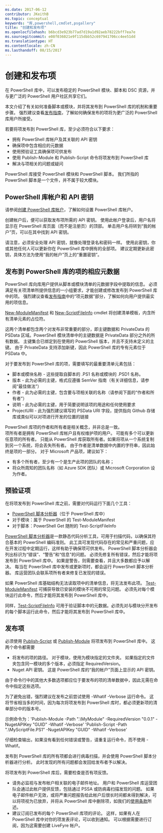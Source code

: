 ```yaml
---
ms.date: 2017-06-12
contributor: JKeithB
ms.topic: conceptual
keywords: "库,powershell,cmdlet,psgallery"
title: "创建和发布项"
ms.openlocfilehash: b6bcd3e923b77ad7d19a1d92aeb78222bff7ea7e
ms.sourcegitcommit: e08f036021e9f115dbb52c697941706cc4ee51dd
ms.translationtype: HT
ms.contentlocale: zh-CN
ms.lasthandoff: 08/15/2017
---
```

# <a name="creating-and-publishing-an-item"></a>创建和发布项 
在 PowerShell 库中，可以发布稳定的 PowerShell 模块、脚本和 DSC 资源，并与更广泛的 PowerShell 用户社区共享它们。    

本文介绍了有关如何准备脚本或模块，并将其发布到 PowerShell 库的机制和重要步骤。
强烈建议查看[发布指南](https://msdn.microsoft.com/en-us/powershell/gallery/psgallery/psgallery-PublishingGuidelines)，了解如何确保发布的项将为更广泛的 PowerShell 库用户所接受。 

若要将项发布到 PowerShell 库，至少必须符合以下要求：

* 拥有 PowerShell 库帐户及其关联的 API 密钥
* 确保项中包含相应的元数据
* 使用预验证工具确保项可供发布
* 使用 Publish-Module 和 Publish-Script 命令将项发布到 PowerShell 库
* 解决与项相关的问题或疑问
 
PowerShell 库接受 PowerShell 模块和 PowerShell 脚本。 我们所指的 PowerShell 脚本是一个文件，并不属于较大模块。 

## <a name="powershell-gallery-account-and-api-key"></a>PowerShell 库帐户和 API 密钥
请参阅[创建 PowerShell 库帐户](https://msdn.microsoft.com/en-us/powershell/gallery/psgallery/psgallery_creating_an_account)，了解如何设置 PowerShell 库帐户。 

创建帐户后，便可以获取发布项所需的 API 密钥。
使用此帐户登录后，用户名将显示在 PowerShell 库页面（而不是注册页）的顶部。 单击用户名将转到“我的帐户”页，可以在其中找到 API 密钥。 

请注意，必须安全处理 API 密钥，就像处理登录名和密码一样。 使用此密钥，你或其他任何人可以更新你在 PowerShell 库中拥有的全部项。 建议定期更新此密钥，具体方法为使用“我的帐户”页上的“重置密钥”。

## <a name="required-metadata-for-items-published-to-the-powershell-gallery"></a>发布到 PowerShell 库的项的相应元数据

PowerShell 库向库用户提供从脚本或模块清单的元数据字段中提取的信息。
必须满足有关项清单所提供信息的一小组要求，才能创建或修改发布到 PowerShell 库中的项。 强烈建议查看[发布指南](https://msdn.microsoft.com/en-us/powershell/gallery/psgallery/psgallery-PublishingGuidelines)中的“项元数据”部分，了解如何向用户提供最实用的项信息。 

[New-ModuleManifest](https://msdn.microsoft.com/en-us/powershell/gallery/psget/module/ModuleManifest-Reference) 和 [New-ScriptFileInfo](https://msdn.microsoft.com/en-us/powershell/gallery/psget/script/psget_new-scriptfileinfo) cmdlet 将创建清单模板，内含所有清单元素的占位符。 

这两个清单都包含两个对发布非常重要的部分，即主键数据和 PrivateData 的 PSData 区域。PowerShell 模块清单中的主键数据是 PrivateData 部分之外的所有数据。 主键集合已绑定到在使用的 PowerShell 版本，并且不支持未定义的主键。 由于 PrivateData 支持添加新键，因此 PowerShell 库的专有元素位于 PSData 中。


对于要发布到 PowerShell 库的项，需要填写的最重要清单元素包括：  

* 脚本或模块名称 - 这些提取自脚本的 .PS1 名称或模块的 .PSD1 名称。
* 版本 - 此为必需的主键，格式应遵循 SemVer 指南（有关详细信息，请参阅“最佳做法”）
* 作者 - 此为必需的主键，包含要与项相关联的名称（请参阅下面的“作者和所有者”）
* 说明 - 此为必需的主键，用于简要说明该项的用途和任何使用要求
* ProjectURI - 此为强烈建议填写的 PSData URI 字段，提供指向 Github 存储库或类似可以对项进行开发的位置的链接

PowerShell 库项的作者和所有者是相关概念，并非总是一致。  
项所有者是拥有 PowerShell 库帐户且有权维护项的用户。 可能有多个可以更新任意项的所有者。 只能从 PowerShell 库获取所有者。如果将项从一个系统复制到另一个系统，将会丢失所有者。 由于作者是清单数据中内置的字符串，因此始终是项的一部分。 对于 Microsoft 产品项，建议如下：

* 有多个所有者，至少有一个是生产此项的团队的名称； 
* 将众所周知的团队名称（如 Azure SDK 团队）或 Microsoft Corporation 设为作者。


## <a name="pre-validate-your-item"></a>预验证项

在将项发布到 PowerShell 库之前，需要对代码运行下面几个工具：

* [PowerShell 脚本分析器](https://www.powershellgallery.com/packages/PSScriptAnalyzer/)（位于 PowerShell 库中）
* 对于模块：属于 PowerShell 的 Test-ModuleManifest
* 对于脚本：PowerShell Get 随附的 Test-ScriptFileInfo

[PowerShell 脚本分析器](https://www.powershellgallery.com/packages/PSScriptAnalyzer/)是一款静态代码分析工具，可用于扫描代码，以确保其符合基本的 PowerShell 编码准则。 此工具可发现代码存在的常见和严重问题，应在开发过程中定期运行，这样有助于确保项可供发布。 PowerShell 脚本分析器会列出标识为“错误”、“警告”和“信息”的问题。 必须先修复所有错误，然后才能将项发布到 PowerShell 库中。 如果是警告，则需要查看，并且大多数都应予以解决。
每当在 PowerShell 库中发布或更新项时，都会运行 PowerShell 脚本分析器。 库运营团队会联系项所有者来修复已发现的错误。 

如果 PowerShell 库基础结构无法读取项中的清单信息，将无法发布此项。 
[Test-ModuleManifest](https://msdn.microsoft.com/en-us/powershell/reference/5.1/microsoft.powershell.core/test-modulemanifest) 可捕获导致已安装的模块不可用的常见问题。 必须先对每个模块运行此命令，然后才能将其发布到 PowerShell 库中。 

同样，[Test-ScriptFileInfo](https://msdn.microsoft.com/en-us/powershell/gallery/psget/script/psget_test-scriptfileinfo) 可用于验证脚本中的元数据。必须先对与模块分开发布的每个脚本运行此命令，然后才能将其发布到 PowerShell 库中。 


## <a name="publishing-items"></a>发布项

必须使用 [Publish-Script](https://msdn.microsoft.com/en-us/powershell/gallery/psget/script/psget_publish-script) 或 [Publish-Module](https://msdn.microsoft.com/en-us/powershell/gallery/psget/module/psget_publish-module) 将项发布到 PowerShell 库中。
这两个命令都需要 

* 将发布的项的路径。 对于模块，使用为模块指定的文件夹。 如果指定的文件夹包含同一模块的多个版本，必须指定 RequiredVersion。
* Nuget API 密钥。 这是 PowerShell 库的“我的帐户”页面上显示的 API 密钥。

由于命令行中的其他大多数选项都应位于要发布的项的清单数据中，因此无需在命令中指定这些选项。 

为了避免出错，强烈建议在发布之前尝试使用 -Whatif -Verbose 运行命令。 这将节省相当多的时间，因为每次将项发布到 PowerShell 库时，都必须更新项的清单部分中的版本号。 

示例命令为：'Publish-Module -Path ".\MyModule" -RequiredVersion "0.0.1" -NugetAPIKey "GUID" -Whatif -Verbose' 'Publish-Script -Path ".\MyScriptFile.PS1" -NugetAPIKey "GUID" -Whatif -Verbose'

仔细检查输出，如果没有看到任何错误或警告，请重复运行命令，而不使用 -Whatif。

发布到 PowerShell 库的所有项都会进行病毒扫描，并会使用 PowerShell 脚本分析器进行分析。 此时发现的所有问题都会发回给发布者予以解决。  

将项发布到 PowerShell 库后，需要检查是否有项反馈。

* 请务必监视与发布帐户相关联的电子邮件地址。
用户和 PowerShell 库运营团队会通过此帐户提供反馈，包括通过 PSSA 或防病毒扫描发现的问题。
如果电子邮件帐户无效，或将严重问题报告给此帐户后很长时间都未得到解决，可以将项视为已放弃，并将从 PowerShell 库中删除项，如我们的[使用条款](https://www.powershellgallery.com/policies/Terms)所述。  
* 建议订阅已发布的每个 PowerShell 库项的评论。 这样，如果有人在 PowerShell 库中对你的项发表评论，可以收到通知。 可以根据需要进行订阅，因为这需要创建 LiveFyre 帐户。     

